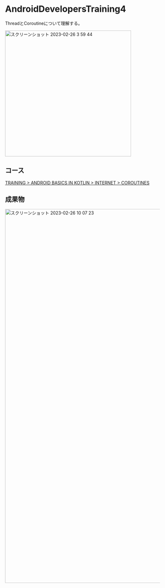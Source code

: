 # AndroidDevelopersTraining4
ThreadとCoroutineについて理解する。

<img width="410" alt="スクリーンショット 2023-02-26 3 59 44" src="https://user-images.githubusercontent.com/47734014/221386929-880b2e2e-e99f-4421-a342-b5ef523c3a91.png">

## コース
[TRAINING > ANDROID BASICS IN KOTLIN > INTERNET > COROUTINES](https://developer.android.com/courses/pathways/android-basics-kotlin-unit-4-pathway-1)

## 成果物
<img width="1217" alt="スクリーンショット 2023-02-26 10 07 23" src="https://user-images.githubusercontent.com/47734014/221386948-7e9ad6f7-8bc6-420d-ab74-70c516fb7b47.png">
